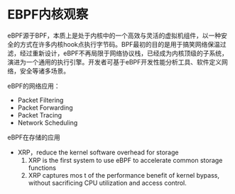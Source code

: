 # EBPF内核观察

eBPF源于BPF，本质上是处于内核中的一个高效与灵活的虚拟机组件，以一种安全的方式在许多内核hook点执行字节码。BPF最初的目的是用于搞笑网络保温过滤，经过重新设计，eBPF不再局限于网络协议栈，已经成为内核顶级的子系统，演进为一个通用的执行引擎。开发者可基于eBPF开发性能分析工具、软件定义网络，安全等诸多场景。

eBPF的网络应用：

- Packet Filtering
- Packet Forwarding
- Packet Tracing
- Network Scheduling

eBPF在存储的应用

- XRP，reduce the kernel software overhead for storage
  1. XRP is the first system to use eBPF to accelerate common storage functions
  2. XRP captures mos t of the performance benefit of kernel bypass, without sacrificing CPU utilization and access control.